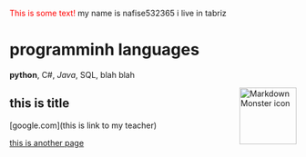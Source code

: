 <font color="red">This is some text!</font>
my name is nafise532365
i live in tabriz 



# programminh languages
**python**, C#, *Java*, SQL, blah blah

<img src="image.JPG"
     alt="Markdown Monster icon"
     width="100" height="100" align="right"/>


## this is title
[google.com](this is link to my teacher)


[this is another page](./testfile)


